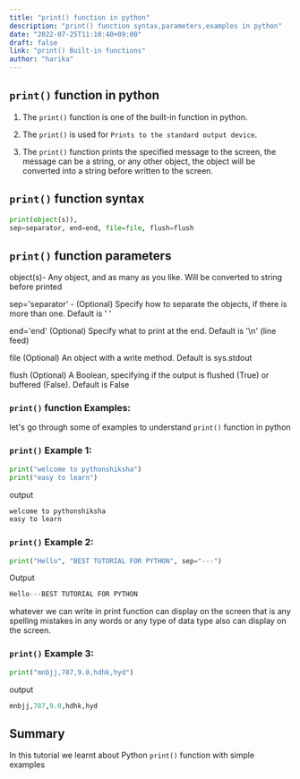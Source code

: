 ```yaml
---
title: "print() function in python"
description: "print() function syntax,parameters,examples in python"
date: "2022-07-25T11:10:40+09:00"
draft: false
link: "print() Built-in functions"
author: "harika"
---
```


## `print()` function  in python
1. The `print()` function is one of the built-in function in python.
2. The `print()` is used for `Prints to the standard output device`.

3. The `print()` function prints the specified message to the screen,
the message can be a string, or any other object, the object will be converted into a string before written to the screen.

## `print()` function syntax
```python
print(object(s)), 
sep=separator, end=end, file=file, flush=flush
```

## `print()` function parameters
object(s)- Any object, 
and as many as you like. Will be converted to string before printed

sep='separator' - (Optional)
Specify how to separate the objects, if there is more than one. Default is ' '

end='end' (Optional) 
Specify what to print at the end. Default is '\n' (line feed)

file (Optional) 
An object with a write method. Default is sys.stdout

flush (Optional) 
A Boolean, specifying if the output is flushed (True) or buffered (False). Default is False

### `print()` function Examples:

let's go through some of examples to understand `print()` function in python

### `print()` Example 1:
```python
print("welcome to pythonshiksha")
print("easy to learn")
```
output
```python
welcome to pythonshiksha
easy to learn
```
### `print()` Example 2:
```python
print("Hello", "BEST TUTORIAL FOR PYTHON", sep="---")
```
Output
```python
Hello---BEST TUTORIAL FOR PYTHON
```
whatever we can write in print function can display on the screen that is any spelling mistakes in any words or any type of data type also can display on the screen.

### `print()` Example 3:
```python
print("mnbjj,787,9.0,hdhk,hyd")
```
output
```python
mnbjj,787,9.0,hdhk,hyd
```
## Summary
In this tutorial we learnt about Python `print()` function with simple examples